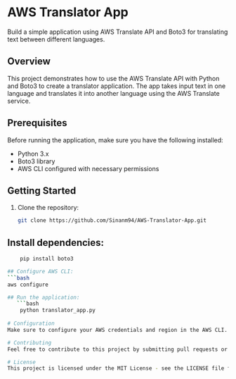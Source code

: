 # AWS Translator App

Build a simple application using AWS Translate API and Boto3 for translating text between different languages.

## Overview

This project demonstrates how to use the AWS Translate API with Python and Boto3 to create a translator application. The app takes input text in one language and translates it into another language using the AWS Translate service.

## Prerequisites

Before running the application, make sure you have the following installed:

- Python 3.x
- Boto3 library
- AWS CLI configured with necessary permissions

## Getting Started

1. Clone the repository:

   ```bash
   git clone https://github.com/Sinanm94/AWS-Translator-App.git

## Install dependencies:

   ```bash
       pip install boto3

## Configure AWS CLI:
```bash
   aws configure

## Run the application:
      ```bash
       python translator_app.py
    
# Configuration
Make sure to configure your AWS credentials and region in the AWS CLI. Also, ensure that your IAM user has the necessary permissions to access the Translate service.

# Contributing
Feel free to contribute to this project by submitting pull requests or reporting issues.

# License
This project is licensed under the MIT License - see the LICENSE file for details.

